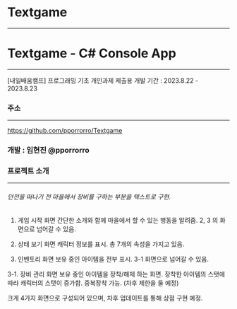 # Textgame
---------------------------------

# Textgame - C# Console App
---------------------------------
[내일배움캠프] 프로그래밍 기초 개인과제 제출용
개발 기간 : 2023.8.22 - 2023.8.23

### 주소
---------------------------------
https://github.com/pporrorro/Textgame

### 개발 : 임현진 @pporrorro

### 프로젝트 소개
---------------------------------

###### 던전을 떠나기 전 마을에서 장비를 구하는 부분을 텍스트로 구현.

1. 게임 시작 화면
간단한 소개와 함께 마을에서 할 수 있는 행동을 알려줌.
2, 3 의 화면으로 넘어갈 수 있음.

2. 상태 보기 화면
캐릭터 정보를 표시. 총 7개의 속성을 가지고 있음.

3. 인벤토리 화면
보유 중인 아이템을 전부 표시.
3-1 화면으로 넘어갈 수 있음.

3-1. 장비 관리 화면
보유 중인 아이템을 장착/해제 하는 화면.
장착한 아이템의 스탯에 따라 캐릭터의 스탯이 증가함. 중복장착 가능. (차후 제한을 둘 예정)


크게 4가지 화면으로 구성되어 있으며, 차후 업데이트를 통해 상점 구현 예정.
